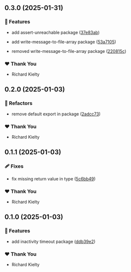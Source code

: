 ## 0.3.0 (2025-01-31)


### 🚀 Features

- add assert-unreachable package ([37e83ab](https://github.com/tw050x/webframe/commit/37e83ab))

- add write-message-to-file-array package ([53a7105](https://github.com/tw050x/webframe/commit/53a7105))

- removed write-message-to-file-array package ([220815c](https://github.com/tw050x/webframe/commit/220815c))


### ❤️  Thank You

- Richard Kielty

## 0.2.0 (2025-01-03)


### 💅 Refactors

- remove default export in package ([2adcc73](https://github.com/tw050x/webframe/commit/2adcc73))


### ❤️  Thank You

- Richard Kielty

## 0.1.1 (2025-01-03)


### 🩹 Fixes

- fix missing return value in type ([5c6bb49](https://github.com/tw050x/webframe/commit/5c6bb49))


### ❤️  Thank You

- Richard Kielty

## 0.1.0 (2025-01-03)


### 🚀 Features

- add inactivity timeout package ([ddb39e2](https://github.com/tw050x/webframe/commit/ddb39e2))


### ❤️  Thank You

- Richard Kielty